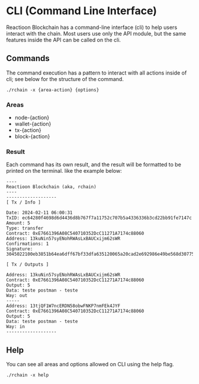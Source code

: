 # CLI (Command Line Interface)
Reactioon Blockchain has a command-line interface (cli) to help users interact with the chain. Most users use only the API module, but the same features inside the API can be called on the cli.

## Commands
The command execution has a pattern to interact with all actions inside of cli; see below for the structure of the command.

```
./rchain -x {area-action} {options}
```

### Areas

* node-{action}
* wallet-{action}
* tx-{action}
* block-{action}


### Result
Each command has its own result, and the result will be formatted to be printed on the terminal. like the example below:

```
----
Reactioon Blockchain (aka, rchain)
----
-------------------
[ Tx / Info ]

Date: 2024-02-11 06:00:31
TxID: ec64280f4698d6d4436d8b767f7a11752c707b5a4336336b3cd22bb91fe7147c
Amount: 5
Type: transfer
Contract: 0xE7661396A08C540710352DcC11271A7174c88060
Address: 13kuNin57syENohRWAsLxBAUCxijm62sWR
Confirmations: 1
Signature: 3045022100eb3851b64ea6dff67bf33dfa635120065a20cad2e692986e49be568d3077591202207aec28a6fdd94efc138f3a3be7bbb79ce8967fe69839abab0c4ad45e9f89ef85

[ Tx / Outputs ]

Address: 13kuNin57syENohRWAsLxBAUCxijm62sWR
Contract: 0xE7661396A08C540710352DcC11271A7174c88060
Output: 5
Data: teste postman - teste
Way: out
-----
Address: 13tjQF1W7ncERDN58obwFNKP7nmFEk4JYF
Contract: 0xE7661396A08C540710352DcC11271A7174c88060
Output: 5
Data: teste postman - teste
Way: in
-------------------
```

## Help
You can see all areas and options allowed on CLI using the help flag.


```
./rchain -x help
```